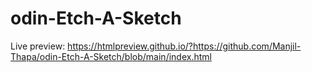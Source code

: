 # odin-Etch-A-Sketch

Live preview:
https://htmlpreview.github.io/?https://github.com/Manjil-Thapa/odin-Etch-A-Sketch/blob/main/index.html
